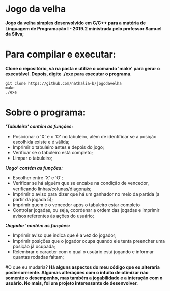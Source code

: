 # Jogo da velha
**Jogo da velha simples desenvolvido em C/C++ para a matéria de Linguagem de Programação I - 2019.2 ministrada pelo professor Samuel da Silva;**

# Para compilar e executar:
**Clone o repositório, vá na pasta e utilize o comando 'make' para gerar o executável. Depois, digite ./exe para executar o programa.**
 
```
git clone https://github.com/nathalia-b/jogodavelha
make
./exe

```
# Sobre o programa: 
**_'Tabuleiro' contém as funções:_**
- Posicionar o 'X' e o 'O' no tabuleiro, além de identificar se a posição escolhida existe e é válida; 
- Imprimir o tabuleiro antes e depois do jogo;
- Verificar se o tabuleiro está completo; 
- Limpar o tabuleiro;

**_'Jogo' contém as funções:_** 
- Escolher entre 'X' e 'O';
- Verificar se há alguém que se encaixe na condição de vencedor, verificando linhas/colunas/diagonais;
- Imprimir o aviso para dizer que há um ganhador no meio da partida (a partir da jogada 5); 
- Imprimir quem é o vencedor após o tabuleiro estar completo
- Controlar jogadas, ou seja, coordenar a ordem das jogadas e imprimir avisos referentes às ações do usuário; 
  
**_'Jogador' contém as funções:_**
- Imprimir aviso que indica que é a vez do jogador;
- Imprimir posições que o jogador ocupa quando ele tenta preencher uma posição já ocupada; 
- Relembrar o caracter com o qual o usuário está jogando e informar quantas rodadas faltam; 

#O que eu mudaria?
**Há alguns aspectos do meu código que eu alteraria posteriormente. Algumas alterações com o intuito de otimizar não somente o desempenho, mas também a jogabilidade e a interação com o usuário. No mais, foi um projeto interessante de desenvolver.**
